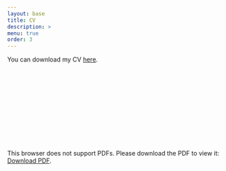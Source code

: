 ```yaml
---
layout: base
title: CV
description: >
menu: true
order: 3
---
```


You can download my CV [here](https://botongshang.github.io/files/cv_botong.pdf).
<br/><br/><br/>
<object data="https://botongshang.github.io/files/cv_botong.pdf" type="application/pdf" width="700px" height="700px">
    <embed src="https://botongshang.github.io/files/cv_botong.pdf">
        <p>This browser does not support PDFs. Please download the PDF to view it: <a href="https://botongshang.github.io/files/cv_botong.pdf">Download PDF</a>.</p>
    </embed>
</object>
